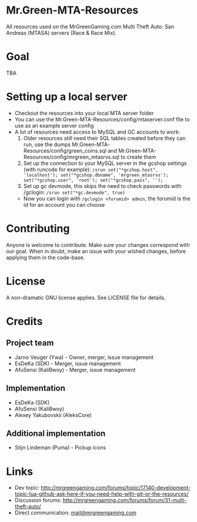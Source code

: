 # Mr.Green-MTA-Resources
All resources used on the MrGreenGaming.com Multi Theft Auto: San Andreas (MTASA) servers (Race &amp; Race Mix).

# Goal
TBA

# Setting up a local server
- Checkout the resources into your local MTA server folder
- You can use the Mr.Green-MTA-Resources/config/mtaserver.conf file to use as an example server config
- A lot of resources need access to MySQL and GC accounts to work:
  1. Older resources still need their SQL tables created before they can run, use the dumps Mr.Green-MTA-Resources/config/green_coins.sql and Mr.Green-MTA-Resources/config/mrgreen_mtasrvs.sql to create them
  2. Set up the connection to your MySQL server in the gcshop settings (with runcode for example): `/srun set("*gcshop.host", 'localhost'); set("*gcshop.dbname", 'mrgreen_mtasrvs'); set("*gcshop.user", 'root'); set("*gcshop.pass", '');`
  3. Set up gc devmode, this skips the need to check passwords with /gclogin: `/srun set("*gc.devmode", true)`
    * Now you can login with `/gclogin <forumid> admin`, the forumid is the id for an account you can choose

# Contributing
Anyone is welcome to contribute. Make sure your changes correspond with our goal. When in doubt, make an issue with your wished changes, before applying them in the code-base.

# License
A non-dramatic GNU license applies. See LICENSE file for details.

# Credits
## Project team
* Jarno Veuger (Ywa) - Owner, merger, issue management
* EsDeKa (SDK) - Merger, issue management
* AfuSensi (KaliBwoy) - Merger, issue management

## Implementation
* EsDeKa (SDK)
* AfuSensi (KaliBwoy)
* Alexey Yakubovskii (AleksCore)

## Additional implementation
* Stijn Lindeman (Puma) - Pickup icons

# Links
* Dev topic: http://mrgreengaming.com/forums/topic/17140-development-topic-lua-github-ask-here-if-you-need-help-with-git-or-the-resources/
* Discussion forums: http://mrgreengaming.com/forums/forum/31-multi-theft-auto/
* Direct communication: mail@mrgreengaming.com
